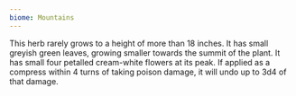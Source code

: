 ```yaml
---
biome: Mountains
---
```

This herb rarely grows to a height of more than 18 inches. It has small greyish green leaves, growing smaller towards the summit of the plant. It has small four petalled cream-white flowers at its peak. If applied as a compress within 4 turns of taking poison damage, it will undo up to 3d4 of that damage. 

